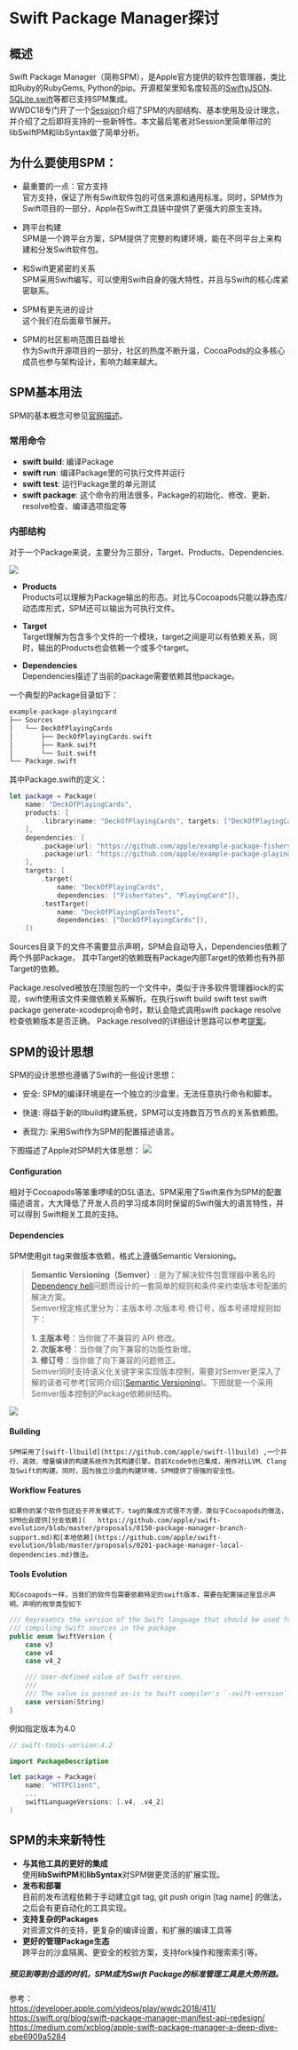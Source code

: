 
# Swift Package Manager探讨

## 概述
Swift Package Manager（简称SPM），是Apple官方提供的软件包管理器，类比如Ruby的RubyGems, Python的pip。开源框架里知名度较高的[SwiftyJSON](https://github.com/SwiftyJSON/SwiftyJSON)、[SQLite.swift](https://github.com/stephencelis/SQLite.swift)等都已支持SPM集成。<br>
WWDC18专门开了一个[Session](https://developer.apple.com/videos/play/wwdc2018/411/)介绍了SPM的内部结构、基本使用及设计理念，并介绍了之后即将支持的一些新特性。本文最后笔者对Session里简单带过的libSwiftPM和libSyntax做了简单分析。



## 为什么要使用SPM：
- 最重要的一点：官方支持  
	官方支持，保证了所有Swift软件包的可信来源和通用标准。同时，SPM作为Swift项目的一部分，Apple在Swift工具链中提供了更强大的原生支持。
	
- 跨平台构建  
	SPM是一个跨平台方案，SPM提供了完整的构建环境，能在不同平台上来构建和分发Swift软件包。
	
- 和Swift更紧密的关系  
	SPM采用Swift编写，可以使用Swift自身的强大特性，并且与Swift的核心库紧密联系。

- SPM有更先进的设计  
	这个我们在后面章节展开。
	
	
- SPM的社区影响范围日益增长<br>
	作为Swift开源项目的一部分，社区的热度不断升温，CocoaPods的众多核心成员也参与架构设计，影响力越来越大。
	
	
## SPM基本用法
SPM的基本概念可参见[官网描述](https://swift.org/package-manager/)。  


### 常用命令
- **swift build**: 编译Package
- **swift run**: 编译Package里的可执行文件并运行
- **swift test**: 运行Package里的单元测试
- **swift package**: 这个命令的用法很多，Package的初始化、修改、更新、resolve检查、编译选项指定等 

### 内部结构
对于一个Package来说，主要分为三部分，Target、Products、Dependencies.  

![](img/package.png)
- **Products**  
Products可以理解为Package输出的形态。对比与Cocoapods只能以静态库/动态库形式，SPM还可以输出为可执行文件。  

- **Target**  
Target理解为包含多个文件的一个模块，target之间是可以有依赖关系，同时，输出的Products也会依赖一个或多个target。  

- **Dependencies**  
Dependencies描述了当前的package需要依赖其他package。  

一个典型的Package目录如下：
```swift
example-package-playingcard
├── Sources
│   └── DeckOfPlayingCards
│       ├── DeckOfPlayingCards.swift
│       ├── Rank.swift
│       └── Suit.swift
└── Package.swift
```
其中Package.swift的定义：

```swift
let package = Package(
    name: "DeckOfPlayingCards",
    products: [
        .library(name: "DeckOfPlayingCards", targets: ["DeckOfPlayingCards"]),
    ],
    dependencies: [
        .package(url: "https://github.com/apple/example-package-fisheryates.git", from: "2.0.0"),
        .package(url: "https://github.com/apple/example-package-playingcard.git", from: "3.0.0"),
    ],
    targets: [
        .target(
            name: "DeckOfPlayingCards",
            dependencies: ["FisherYates", "PlayingCard"]),
        .testTarget(
            name: "DeckOfPlayingCardsTests",
            dependencies: ["DeckOfPlayingCards"]),
    ])
```
Sources目录下的文件不需要显示声明，SPM会自动导入，Dependencies依赖了两个外部Package， 其中Target的依赖既有Package内部Target的依赖也有外部Target的依赖。

Package.resolved被放在顶层包的一个文件中，类似于许多软件管理器lock的实现，swift使用该文件来做依赖关系解析。在执行swift build swift test swift package generate-xcodeproj命令时，默认会隐式调用swift package resolve检查依赖版本是否正确。
Package.resolved的详细设计思路可以参考[提案](https://github.com/apple/swift-evolution/blob/master/proposals/0175-package-manager-revised-dependency-resolution.md)。
	

	
## SPM的设计思想
SPM的设计思想也遵循了Swift的一些设计思想：

- 安全: SPM的编译环境是在一个独立的沙盒里，无法任意执行命令和脚本。

- 快速: 得益于新的llbuild构建系统，SPM可以支持数百万节点的关系依赖图。

- 表现力: 采用Swift作为SPM的配置描述语言。

下图描述了Apple对SPM的大体思想：
![](img/1.png)
	
#### Configuration  
相对于Cocoapods等笨重啰嗦的DSL语法，SPM采用了Swift来作为SPM的配置描述语言，大大降低了开发人员的学习成本同时保留的Swift强大的语言特性，并可以得到 Swift相关工具的支持。  
#### Dependencies
SPM使用git tag来做版本依赖，格式上遵循Semantic Versioning。<br>
 >  **Semantic Versioning（Semver）**: 是为了解决软件包管理器中著名的[Dependency hell](https://en.wikipedia.org/wiki/Dependency_hell)问题而设计的一套简单的规则和条件来约束版本号配置的解决方案。<br> Semver规定格式里分为：主版本号.次版本号.修订号，版本号递增规则如下：
	<div>
	**1. 主版本号**：当你做了不兼容的 API 修改。<br>
	**2. 次版本号**：当你做了向下兼容的功能性新增。 <br>
	**3. 修订号**：当你做了向下兼容的问题修正。
	<div>
 	Semver同时支持语义化关键字来实现版本控制，需要对Semver更深入了解的读者可参考[官网介绍]([Semantic Versioning](https://semver.org/))。下图就是一个采用Semver版本控制的Package依赖树结构。<br> 	<div>
	
![](img/semfer.png)

#### Building<br>
	SPM采用了[swift-llbuild](https://github.com/apple/swift-llbuild) ,一个并行、高效、增量编译的构建系统作为其构建引擎。目前Xcode9也已集成，用作对LLVM、Clang及Swift的构建。同时，因为独立沙盒的构建环境，SPM提供了很强的安全性。
	
#### Workflow Features<br>
	如果你的某个软件包还处于开发模式下，tag的集成方式很不方便，类似于Cocoapods的做法，SPM也会提供[分支依赖](	https://github.com/apple/swift-evolution/blob/master/proposals/0150-package-manager-branch-support.md)和[本地依赖](https://github.com/apple/swift-evolution/blob/master/proposals/0201-package-manager-local-dependencies.md)做法。

	
		
#### Tools Evolution<br>
	和Cocoapods一样，当我们的软件包需要依赖特定的swift版本，需要在配置描述里显示声明。声明的枚举类型如下
	
```swift
/// Represents the version of the Swift language that should be used for
/// compiling Swift sources in the package.
public enum SwiftVersion {
    case v3
    case v4
    case v4_2

    /// User-defined value of Swift version.
    ///
    /// The value is passed as-is to Swift compiler's `-swift-version` flag.
    case version(String)
}
```
例如指定版本为4.0

```swift
// swift-tools-version:4.2

import PackageDescription

let package = Package(
    name: "HTTPClient",
    ...
    swiftLanguageVersions: [.v4, .v4_2]
)

```

## SPM的未来新特性
- **与其他工具的更好的集成<br>**
	使用**libSwiftPM**和**libSyntax**对SPM做更灵活的扩展实现。
- **发布和部署<br>**
	目前的发布流程依赖于手动建立git tag, git push origin [tag name] 的做法，之后会有更自动化的工具实现。
- **支持复杂的Packages<br>**
	 对资源文件的支持，更复杂的编译设置，和扩展的编译工具等
- **更好的管理Package生态<br>**
	跨平台的沙盒隔离、更安全的校验方案，支持fork操作和搜索索引等。
	
	
##### 预见到等到合适的时机，SPM成为Swift Package的标准管理工具是大势所趋。

参考：
<br>https://developer.apple.com/videos/play/wwdc2018/411/
<br>https://swift.org/blog/swift-package-manager-manifest-api-redesign/
<br>https://medium.com/xcblog/apple-swift-package-manager-a-deep-dive-ebe6909a5284

	


